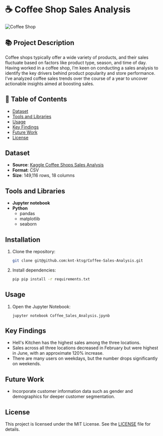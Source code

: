 # :coffee: Coffee Shop Sales Analysis

![Coffee Shop](https://images.pexels.com/photos/851555/pexels-photo-851555.jpeg?auto=compress&cs=tinysrgb&w=1260&h=750&dpr=2)

## :books: Project Description
Coffee shops typically offer a wide variety of products, and their sales fluctuate based on factors like product type, season, and time of day. Having worked in a coffee shop, I’m keen on conducting a sales analysis to identify the key drivers behind product popularity and store performance. I’ve analyzed coffee sales trends over the course of a year to uncover actionable insights aimed at boosting sales.


## :memo: Table of Contents
- [Dataset](#dataset)
- [Tools and Libraries](#tools-and-libraries)
- [Usage](#usage)
- [Key Findings](#key-findings)
- [Future Work](#future-work)
- [License](#license)

## Dataset
- **Source**: [Kaggle Coffee Shops Sales Analysis](https://www.kaggle.com/datasets/divu2001/coffee-shop-sales-analysis/data)
- **Format**: CSV
- **Size**: 149,116 rows, 18 columns

## Tools and Libraries

- **Jupyter notebook**
- **Python**
  - pandas
  - matplotlib
  - seaborn

## Installation
1. Clone the repository:
   ```bash
   git clone git@github.com:knt-ktsg/Coffee-Sales-Analysis.git

2. Install dependencies:
   ```bash
   pip pip install -r requirements.txt

## Usage
1. Open the Jupyter Notebook:
   ```bush
   jupyter notebook Coffee_Sales_Analysis.jpynb

## Key Findings
* Hell's Kitchen has the highest sales among the three locations.
* Sales across all three locations decreased in February but were highest in June, with an approximate 120% increase.
* There are many users on weekdays, but the number drops significantly on weekends.

## Future Work
* Incorporate customer information data such as gender and demographics for deeper customer segmentation.

## License
This project is licensed under the MIT License. See the [LICENSE](https://github.com/knt-ktsg/Coffee-Sales-Analysis/blob/main/LICENSE) file for details.

